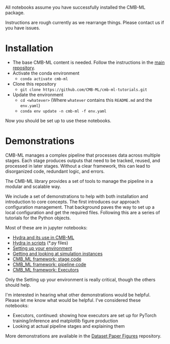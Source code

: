 All notebooks assume you have successfully installed the CMB-ML package.

Instructions are rough currently as we rearrange things. Please contact us if you have issues.

# Installation

- The base CMB-ML content is needed. Follow the instructions in the [main repository](https://github.com/CMB-ML/cmb-ml.git).
- Activate the conda environment
    - `conda activate cmb-ml`
- Clone this repository
    - `git clone https://github.com/CMB-ML/cmb-ml-tutorials.git`
- Update the environment
    - `cd <whatever>` (Where `whatever` contains this `README.md` and the `env.yaml`)
    - `conda env update -n cmb-ml -f env.yaml`

Now you should be set up to use these notebooks.

# Demonstrations

CMB-ML manages a complex pipeline that processes data across multiple stages. Each stage produces outputs that need to be tracked, reused, and processed in later stages. Without a clear framework, this can lead to disorganized code, redundant logic, and errors.

The CMB-ML library provides a set of tools to manage the pipeline in a modular and scalable way. 

We include a set of demonstrations to help with both installation and introduction to core concepts. The first introduces our approach configuration management. That background paves the way to set up a local configuration and get the required files. Following this are a series of tutorials for the Python objects.

Most of these are in jupyter notebooks:
- [Hydra and its use in CMB-ML](./demonstrations/A_hydra_tutorial.ipynb)
- [Hydra in scripts](./demonstrations/B_hydra_script_tutorial.ipynb) (*.py files)
- [Setting up your environment](./demonstrations/C_setting_up_local.ipynb)
- [Getting and looking at simulation instances](./demonstrations/D_getting_dataset_instances.ipynb)
- [CMB_ML framework: stage code](./demonstrations/E_CMB_ML_framework.ipynb)
- [CMB_ML framework: pipeline code](./demonstrations/F_CMB_ML_pipeline.ipynb)
- [CMB_ML framework: Executors](./demonstrations/G_CMB_ML_executors.ipynb)

Only the Setting up your environment is really critical, though the others should help.

I'm interested in hearing what other demonstrations would be helpful. Please let me know what would be helpful. I've considered these notebooks:
- Executors, continued: showing how executors are set up for PyTorch training/inference and matplotlib figure production
- Looking at actual pipeline stages and explaining them

More demonstrations are available in the [Dataset Paper Figures](https://github.com/CMB-ML/dataset_paper_figures.git) repository.